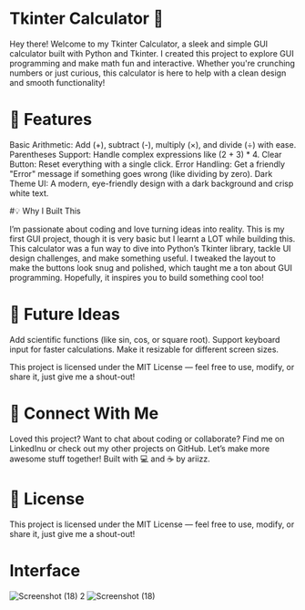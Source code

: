 # Tkinter Calculator 🧮

Hey there! Welcome to my Tkinter Calculator, a sleek and simple GUI calculator built with Python and Tkinter. I created this project to explore GUI programming and make math fun and interactive. Whether you're crunching numbers or just curious, this calculator is here to help with a clean design and smooth functionality!

# 🚀 Features

Basic Arithmetic: Add (+), subtract (-), multiply (×), and divide (÷) with ease.
Parentheses Support: Handle complex expressions like (2 + 3) * 4.
Clear Button: Reset everything with a single click.
Error Handling: Get a friendly "Error" message if something goes wrong (like dividing by zero).
Dark Theme UI: A modern, eye-friendly design with a dark background and crisp white text.

#💡 Why I Built This

I’m passionate about coding and love turning ideas into reality. This is my first GUI project, though it is very basic but I learnt a LOT while building this. This calculator was a fun way to dive into Python’s Tkinter library, tackle UI design challenges, and make something useful. I tweaked the layout to make the buttons look snug and polished, which taught me a ton about GUI programming. Hopefully, it inspires you to build something cool too!

# 🔧 Future Ideas

Add scientific functions (like sin, cos, or square root).
Support keyboard input for faster calculations.
Make it resizable for different screen sizes.

This project is licensed under the MIT License — feel free to use, modify, or share it, just give me a shout-out!

# 🤝 Connect With Me

Loved this project? Want to chat about coding or collaborate? Find me on LinkedInu or check out my other projects on GitHub. Let’s make more awesome stuff together!
Built with 💻 and ☕ by ariizz.


# 📜 License

This project is licensed under the MIT License — feel free to use, modify, or share it, just give me a shout-out!

# Interface
![Screenshot (18) 2](https://github.com/user-attachments/assets/33de16ec-b6c0-421f-b8e4-75f51fc604ae)
![Screenshot (18)](https://github.com/user-attachments/assets/8aa66ef7-8b74-4c78-b352-8c49a51f27c2)

